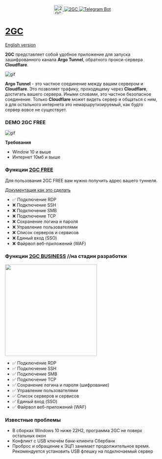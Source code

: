 <div id="badges" align="center">
    <a href="https://2gc.ru" target="_blank">
        <!-- Логотип -->
        <img src="https://pub-a89b5697d4074daeb851dc6c011ed225.r2.dev/2gc_logo.ico" alt="2GC Logo" width="30" height="30" style="vertical-align: middle;">
        <!-- Кнопка с текстом -->
        <img src="https://img.shields.io/badge/website-000000?style=for-the-badge&logoColor=white" alt="2GC"/>
    </a>
    <a href="https://t.me/suppport2gc_bot" target="_blank">
        <img src="https://img.shields.io/badge/Telegram-2CA5E0?style=for-the-badge&logo=telegram&logoColor=white" alt="Telegram Bot"/>
    </a>
</div>

# [2GC](https://2gc.ru)

<p>
    <a href="README_en.md">English version</a>
</p>


**2GC** представляет собой удобное приложение для запуска зашифрованного канала **Argo Tunnel**, обратного прокси-сервера **Cloudflare**. 

![gif](https://pub-39c0bfd961854a87ad355d11701329e5.r2.dev/2gc-cf.png)

**Argo Tunnel** - это частное соединение между вашим сервером и **Cloudflare**. Это позволяет трафику, проходящему через **Cloudflare**, достигать вашего сервера. Иными словами, это частное безопасное соединение. Только **Cloudflare** может видеть сервер и общаться с ним, а для остального интернета это немаршрутизируемый, как будто сервер вовсе не существует.

### DEMO 2GC FREE

![gif](https://github.com/mlanies/2GC-app-ras/blob/main/2gc-free.gif)

**Требования**
- Window 10 и выше
- Интернет 10мб и выше

### Функции [2GC FREE](https://2gc.ru/download)
Для пользования 2GC FREE вам нужно получить адрес вашего туннеля.
<p>
    <a href="doc_ru.md">Документация как это сделать </a>
</p>


- ✅ Подключение RDP
- ❌ Подключение SSH
- ❌ Подключение SMB
- ❌ Подключение TCP
- ❌ Сохранение логина и пароля
- ❌ Управление пользователями
- ❌ Список серверов и сервисов
- ❌ Единый вход (SSO) 
- ❌ Файрвол веб-приложений (WAF)

### Функции [2GC BUSINESS](https://2gc.ru/download) //на стадии разработки
<div id="header">
  <img src="https://pub-a89b5697d4074daeb851dc6c011ed225.r2.dev/2gc_app_list.svg" width="300"/>
</div>

- ✅ Подключение RDP
- ✅ Подключение SSH
- ✅ Подключение SMB
- ✅ Подключение TCP
- ✅ Сохранение логина и пароля (шифрование)
- ✅ Управление пользователями
- ✅ Список серверов и сервисов
- ✅ Единый вход (SSO) 
- ✅ Файрвол веб-приложений (WAF)



### Известные проблемы
- В  сборках Windows 10 ниже 22H2, программа 2GC не поверх остальных окон
- Конфликт с USB ключём банк-клиента Сбербанк
- Проброс и обращение к ЭЦП занимает продолжительное время. Рекомендуется установить USB флешку на подключаемый сервер
